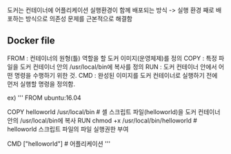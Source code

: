 도커는 컨테이너에 어플리케이션 실행환경이 함께 배포되는 방식
-> 실행 환경 째로 배포하는 방식으로 의존성 문제를 근본적으로 해결함

## Docker file
FROM : 컨테이너의 원형(틀) 역할을 할 도커 이미지(운영체제)를 정의
COPY : 특정 파일을 도커 컨테이너 안의 /usr/local/bin에 복사를 정의
RUN : 도커 컨테이너 안에서 어떤 명령을 수행하기 위한 것.
CMD : 완성된 이미지를 도커 컨테이너로 실행하기 전에 먼저 실행할 명령을 정의함.

ex)
'''
FROM ubuntu:16.04

COPY helloworld /usr/local/bin      # 셸 스크립트 파일(helloworld)을 도커 컨테이너 안의 /usr/local/bin에 복사
RUN chmod +x /usr/local/bin/helloworld        # helloworld 스크립트 파일의 파일 실행권한 부여

CMD ["helloworld"]    # 어플리케이션 
'''

